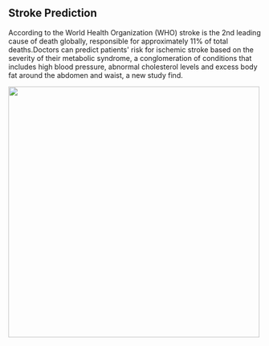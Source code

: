 ## Stroke Prediction 
According to the World Health Organization (WHO) stroke is the 2nd leading cause of death globally, responsible for approximately 11% of total deaths.Doctors can predict patients' risk for ischemic stroke based on the severity of their metabolic syndrome, a conglomeration of conditions that includes high blood pressure, abnormal cholesterol levels and excess body fat around the abdomen and waist, a new study find.

<img src="https://guardian.ng/wp-content/uploads/2017/06/brainomixstroke.jpg" width="500px">



